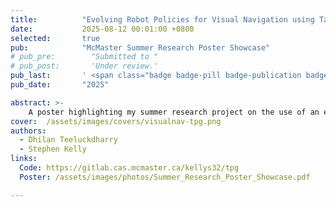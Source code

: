 ```yaml
---
title:          "Evolving Robot Policies for Visual Navigation using Tangled Program Graphs"
date:           2025-08-12 00:01:00 +0800
selected:       true
pub:            "McMaster Summer Research Poster Showcase"
# pub_pre:        "Submitted to "
# pub_post:       'Under review.'
pub_last:       ' <span class="badge badge-pill badge-publication badge-success">Spotlight</span>'
pub_date:       "2025"

abstract: >-
    A poster highlighting my summer research project on the use of an evolutionary algorithm to train robot policies which solve the visual navigation task. 
cover:  /assets/images/covers/visualnav-tpg.png
authors:
  - Dhilan Teeluckdharry
  - Stephen Kelly
links:
  Code: https://gitlab.cas.mcmaster.ca/kellys32/tpg
  Poster: /assets/images/photos/Summer_Research_Poster_Showcase.pdf

---
```

